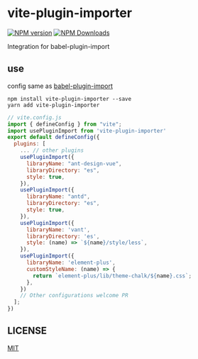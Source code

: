 # vite-plugin-importer

[![NPM version](https://img.shields.io/npm/v/vite-plugin-importer.svg)](https://npmjs.org/package//vite-plugin-importer)
[![NPM Downloads](https://img.shields.io/npm/dm/vite-plugin-importer.svg)](https://npmjs.org/package//vite-plugin-importer)

Integration for babel-plugin-import

## use

config same as [babel-plugin-import](https://github.com/ant-design/babel-plugin-import)

```
npm install vite-plugin-importer --save
yarn add vite-plugin-importer
```

```js
// vite.config.js
import { defineConfig } from "vite";
import usePluginImport from 'vite-plugin-importer'
export default defineConfig({
  plugins: [
    ... // other plugins
    usePluginImport({
      libraryName: "ant-design-vue",
      libraryDirectory: "es",
      style: true,
    }),
    usePluginImport({
      libraryName: "antd",
      libraryDirectory: "es",
      style: true,
    }),
    usePluginImport({
      libraryName: 'vant',
      libraryDirectory: 'es',
      style: (name) => `${name}/style/less`,
    }),
    usePluginImport({
      libraryName: 'element-plus',
      customStyleName: (name) => {
        return `element-plus/lib/theme-chalk/${name}.css`;
      },
    })
    // Other configurations welcome PR
  ];
})

```

## LICENSE

[MIT](./LICENSE)

